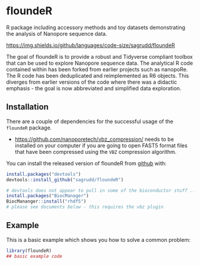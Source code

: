 
# floundeR

R package including accessory methods and toy datasets demonstrating the
analysis of Nanopore sequence data.

<!-- badges: start -->
https://img.shields.io/github/languages/code-size/sagrudd/floundeR
<!-- badges: end -->

The goal of floundeR is to provide a robust and Tidyverse compliant toolbox
that can be used to explore Nanopore sequence data. The analytical R code
contained within has been forked from earlier projects such as nanopoRe. The 
R code has been deduplicated and reimplemented as R6 objects. This diverges
from earlier versions of the code where there was a didactic emphasis - the
goal is now abbreviated and simplified data exploration.

## Installation

There are a couple of dependencies for the successful usage of the `floundeR`
package.

* https://github.com/nanoporetech/vbz_compression/ needs to be installed on your
  computer if you are going to open FAST5 format files that have been compressed
  using the `VBZ` compression algorithm.

You can install the released version of floundeR from [github](
https://github.com/sagrudd) with:

``` r
install.packages("devtools")
devtools::install_github("sagrudd/floundeR")

# devtools does not appear to pull in some of the bioconductor stuff ...
install.packages("BiocManager")
BiocMananger::install("rhdf5")
# please see documents below - this requires the vbz plugin
```


## Example

This is a basic example which shows you how to solve a common problem:

``` r
library(floundeR)
## basic example code
```

